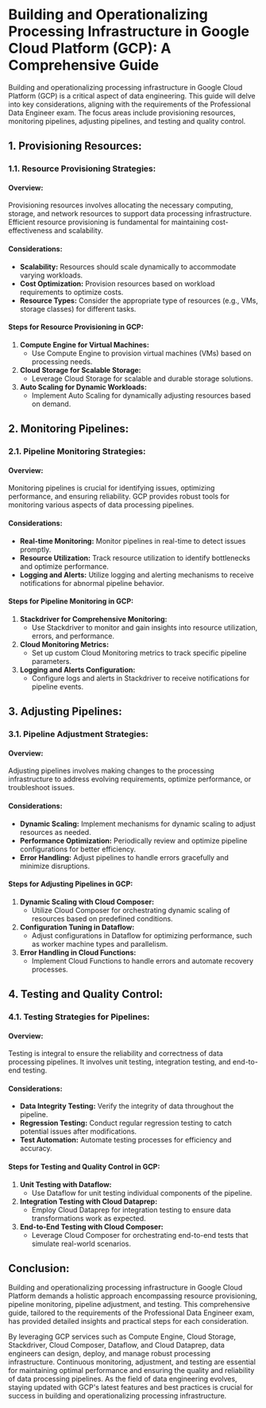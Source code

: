 # Building and Operationalizing Processing Infrastructure in Google Cloud Platform (GCP): A Comprehensive Guide

Building and operationalizing processing infrastructure in Google Cloud Platform (GCP) is a critical aspect of data engineering. This guide will delve into key considerations, aligning with the requirements of the Professional Data Engineer exam. The focus areas include provisioning resources, monitoring pipelines, adjusting pipelines, and testing and quality control.

## 1. Provisioning Resources:

### 1.1. **Resource Provisioning Strategies:**

#### Overview:
Provisioning resources involves allocating the necessary computing, storage, and network resources to support data processing infrastructure. Efficient resource provisioning is fundamental for maintaining cost-effectiveness and scalability.

#### Considerations:
- **Scalability:** Resources should scale dynamically to accommodate varying workloads.
- **Cost Optimization:** Provision resources based on workload requirements to optimize costs.
- **Resource Types:** Consider the appropriate type of resources (e.g., VMs, storage classes) for different tasks.

#### Steps for Resource Provisioning in GCP:
1. **Compute Engine for Virtual Machines:**
   - Use Compute Engine to provision virtual machines (VMs) based on processing needs.
2. **Cloud Storage for Scalable Storage:**
   - Leverage Cloud Storage for scalable and durable storage solutions.
3. **Auto Scaling for Dynamic Workloads:**
   - Implement Auto Scaling for dynamically adjusting resources based on demand.

## 2. Monitoring Pipelines:

### 2.1. **Pipeline Monitoring Strategies:**

#### Overview:
Monitoring pipelines is crucial for identifying issues, optimizing performance, and ensuring reliability. GCP provides robust tools for monitoring various aspects of data processing pipelines.

#### Considerations:
- **Real-time Monitoring:** Monitor pipelines in real-time to detect issues promptly.
- **Resource Utilization:** Track resource utilization to identify bottlenecks and optimize performance.
- **Logging and Alerts:** Utilize logging and alerting mechanisms to receive notifications for abnormal pipeline behavior.

#### Steps for Pipeline Monitoring in GCP:
1. **Stackdriver for Comprehensive Monitoring:**
   - Use Stackdriver to monitor and gain insights into resource utilization, errors, and performance.
2. **Cloud Monitoring Metrics:**
   - Set up custom Cloud Monitoring metrics to track specific pipeline parameters.
3. **Logging and Alerts Configuration:**
   - Configure logs and alerts in Stackdriver to receive notifications for pipeline events.

## 3. Adjusting Pipelines:

### 3.1. **Pipeline Adjustment Strategies:**

#### Overview:
Adjusting pipelines involves making changes to the processing infrastructure to address evolving requirements, optimize performance, or troubleshoot issues.

#### Considerations:
- **Dynamic Scaling:** Implement mechanisms for dynamic scaling to adjust resources as needed.
- **Performance Optimization:** Periodically review and optimize pipeline configurations for better efficiency.
- **Error Handling:** Adjust pipelines to handle errors gracefully and minimize disruptions.

#### Steps for Adjusting Pipelines in GCP:
1. **Dynamic Scaling with Cloud Composer:**
   - Utilize Cloud Composer for orchestrating dynamic scaling of resources based on predefined conditions.
2. **Configuration Tuning in Dataflow:**
   - Adjust configurations in Dataflow for optimizing performance, such as worker machine types and parallelism.
3. **Error Handling in Cloud Functions:**
   - Implement Cloud Functions to handle errors and automate recovery processes.

## 4. Testing and Quality Control:

### 4.1. **Testing Strategies for Pipelines:**

#### Overview:
Testing is integral to ensure the reliability and correctness of data processing pipelines. It involves unit testing, integration testing, and end-to-end testing.

#### Considerations:
- **Data Integrity Testing:** Verify the integrity of data throughout the pipeline.
- **Regression Testing:** Conduct regular regression testing to catch potential issues after modifications.
- **Test Automation:** Automate testing processes for efficiency and accuracy.

#### Steps for Testing and Quality Control in GCP:
1. **Unit Testing with Dataflow:**
   - Use Dataflow for unit testing individual components of the pipeline.
2. **Integration Testing with Cloud Dataprep:**
   - Employ Cloud Dataprep for integration testing to ensure data transformations work as expected.
3. **End-to-End Testing with Cloud Composer:**
   - Leverage Cloud Composer for orchestrating end-to-end tests that simulate real-world scenarios.

## Conclusion:

Building and operationalizing processing infrastructure in Google Cloud Platform demands a holistic approach encompassing resource provisioning, pipeline monitoring, pipeline adjustment, and testing. This comprehensive guide, tailored to the requirements of the Professional Data Engineer exam, has provided detailed insights and practical steps for each consideration.

By leveraging GCP services such as Compute Engine, Cloud Storage, Stackdriver, Cloud Composer, Dataflow, and Cloud Dataprep, data engineers can design, deploy, and manage robust processing infrastructure. Continuous monitoring, adjustment, and testing are essential for maintaining optimal performance and ensuring the quality and reliability of data processing pipelines. As the field of data engineering evolves, staying updated with GCP's latest features and best practices is crucial for success in building and operationalizing processing infrastructure.
